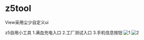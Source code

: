 # z5tool
View采用尘少自定义ui

z5自用小工具
1.满血充电入口
2.工厂测试入口
3.手机信息按钮
![1](https://github.com/user-attachments/assets/d6b6d2fe-8c42-4b31-921b-df9228591db8)
![2](https://github.com/user-attachments/assets/9de98931-5eec-40ff-9e0b-06e003416b1e)
